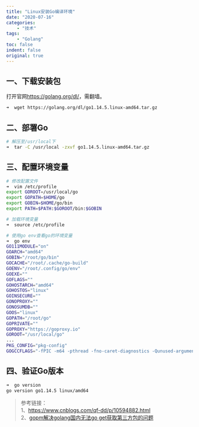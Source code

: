 ```yaml
---
title: "Linux安装Go编译环境"
date: "2020-07-16"
categories:
    - "技术"
tags:
    - "Golang"
toc: false
indent: false
original: true
---
```


## 一、下载安装包

打开官网<https://golang.org/dl/>，需翻墙。

``` zsh
➜  wget https://golang.org/dl/go1.14.5.linux-amd64.tar.gz
```

## 二、部署Go

``` zsh
# 解压至/usr/local下
➜  tar -C /usr/local -zxvf go1.14.5.linux-amd64.tar.gz
```

## 三、配置环境变量

``` zsh
# 修改配置文件
➜  vim /etc/profile
export GOROOT=/usr/local/go
export GOPATH=$HOME/go
export GOBIN=$HOME/go/bin
export PATH=$PATH:$GOROOT/bin:$GOBIN

# 加载环境变量
➜  source /etc/profile

# 使用go env查看go的环境变量
➜  go env
GO111MODULE="on"
GOARCH="amd64"
GOBIN="/root/go/bin"
GOCACHE="/root/.cache/go-build"
GOENV="/root/.config/go/env"
GOEXE=""
GOFLAGS=""
GOHOSTARCH="amd64"
GOHOSTOS="linux"
GOINSECURE=""
GONOPROXY=""
GONOSUMDB=""
GOOS="linux"
GOPATH="/root/go"
GOPRIVATE=""
GOPROXY="https://goproxy.io"
GOROOT="/usr/local/go"
...
PKG_CONFIG="pkg-config"
GOGCCFLAGS="-fPIC -m64 -pthread -fno-caret-diagnostics -Qunused-arguments -fmessage-length=0 -fdebug-prefix-map=/tmp/go-build238216350=/tmp/go-build -gno-record-gcc-switches"
```

## 四、验证Go版本

``` zsh
➜  go version
go version go1.14.5 linux/amd64
```

> 参考链接：  
> 1、<https://www.cnblogs.com/qf-dd/p/10594882.html>  
> 2、[gopm解决golang国内无法go get获取第三方包的问题](https://blog.csdn.net/weixin_36162966/article/details/90605065)
>